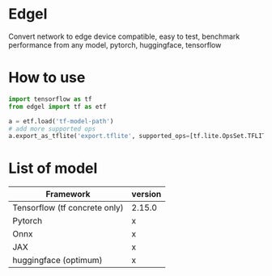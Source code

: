 # Edgel
Convert network to edge device compatible, easy to test, benchmark performance from any model, pytorch, huggingface, tensorflow  

# How to use
```python
import tensorflow as tf
from edgel import tf as etf

a = etf.load('tf-model-path')
# add more supported ops
a.export_as_tflite('export.tflite', supported_ops=[tf.lite.OpsSet.TFLITE_BUILTINS, tf.lite.OpsSet.SELECT_TF_OPS])
```

# List of model
|Framework|version|
|---|---|
|Tensorflow (tf concrete only) |2.15.0|
|Pytorch| x |
|Onnx| x |
|JAX | x |
| huggingface (optimum) | x |